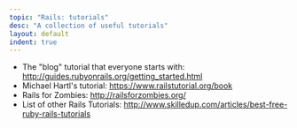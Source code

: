 ```yaml
---
topic: "Rails: tutorials"
desc: "A collection of useful tutorials"
layout: default
indent: true
---
```


* The "blog" tutorial that everyone starts with: <http://guides.rubyonrails.org/getting_started.html>
* Michael Hartl's tutorial: <https://www.railstutorial.org/book>
* Rails for Zombies: <http://railsforzombies.org/>
* List of other Rails Tutorials: <http://www.skilledup.com/articles/best-free-ruby-rails-tutorials>
